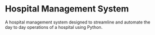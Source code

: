 # Hospital Management System
A hospital management system designed to streamline and automate the day to day operations of a hospital using Python.
